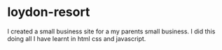 # loydon-resort
I created a small business site for a my parents small business. I did this doing all I have learnt in html css and javascript.
